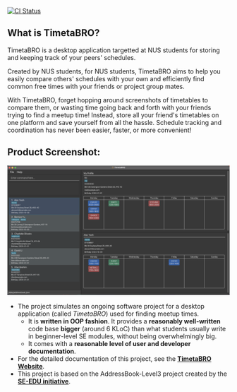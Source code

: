 [![CI Status](https://github.com/AY2324S1-CS2103T-W12-4/tp/workflows/Java%20CI/badge.svg)](https://github.com/AY2324S1-CS2103T-W12-4/tp/actions)

## What is TimetaBRO?

TimetaBRO is a desktop application targetted at NUS students
for storing and keeping track of your peers' schedules.

Created by NUS students, for NUS students,
TimetaBRO aims to help you easily compare others' schedules with your own
and efficiently find common free times with your friends or project group mates.

With TimetaBRO, forget hopping around screenshots of timetables to compare them,
or wasting time going back and forth with your friends trying to find a meetup time!
Instead, store all your friend's timetables on one platform and save yourself from all the hassle.
Schedule tracking and coordination has never been easier, faster, or more convenient!

## Product Screenshot:

![Ui](docs/images/Ui-Final.png)

* The project simulates an ongoing software project for a desktop application (called _TimetaBRO_) used for finding meetup times.
  * It is **written in OOP fashion**. It provides a **reasonably well-written** code base **bigger** (around 6 KLoC) than what students usually write in beginner-level SE modules, without being overwhelmingly big.
  * It comes with a **reasonable level of user and developer documentation**.
* For the detailed documentation of this project, see the **[TimetaBRO Website](https://ay2324s1-cs2103T-w12-4.github.io/tp/)**.
* This project is based on the AddressBook-Level3 project created by the **[SE-EDU initiative](https://se-education.org)**.
